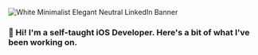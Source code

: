 ![White Minimalist Elegant Neutral LinkedIn Banner](https://cdn.discordapp.com/attachments/1135838189320417322/1135838245163376721/IMG_0290.png)         
 
### 👋 Hi! I'm a self-taught iOS Developer. Here's a bit of what I've been working on.
